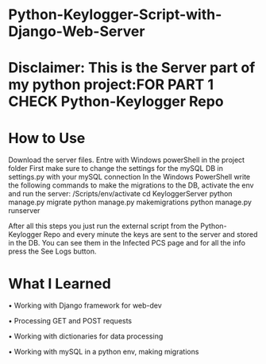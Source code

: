 # Python-Keylogger-Script-with-Django-Web-Server
# Disclaimer: This is the Server part of my python project:FOR PART 1 CHECK Python-Keylogger Repo


# How to Use
Download the server files. Entre with Windows powerShell in the project folder 
First make sure to change the settings for the mySQL DB in settings.py with your mySQL connection 
In the Windows PowerShell write the following commands to make the migrations to the DB,  activate the env and run the server:
/Scripts/env/activate
cd KeyloggerServer
python manage.py migrate
python manage.py makemigrations 
python manage.py runserver

After all this steps you just run the external script from the Python-Keylogger Repo and every minute the keys are sent to the server and stored in the DB. You can see them in the Infected PCS page and for all the info press the See Logs button. 

# What I Learned
• Working with Django framework for web-dev

• Processing GET and POST requests 

• Working with dictionaries for data processing

• Working with mySQL in a python env, making migrations 
